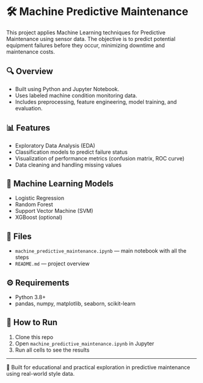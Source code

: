# 🛠️ Machine Predictive Maintenance

This project applies Machine Learning techniques for Predictive Maintenance using sensor data. The objective is to predict potential equipment failures before they occur, minimizing downtime and maintenance costs.

## 🔍 Overview
- Built using Python and Jupyter Notebook.
- Uses labeled machine condition monitoring data.
- Includes preprocessing, feature engineering, model training, and evaluation.

## 📊 Features
- Exploratory Data Analysis (EDA)
- Classification models to predict failure status
- Visualization of performance metrics (confusion matrix, ROC curve)
- Data cleaning and handling missing values

## 🧠 Machine Learning Models
- Logistic Regression
- Random Forest
- Support Vector Machine (SVM)
- XGBoost (optional)

## 📁 Files
- `machine_predictive_maintenance.ipynb` — main notebook with all the steps
- `README.md` — project overview

## ⚙️ Requirements
- Python 3.8+
- pandas, numpy, matplotlib, seaborn, scikit-learn

## 🚀 How to Run
1. Clone this repo
2. Open `machine_predictive_maintenance.ipynb` in Jupyter
3. Run all cells to see the results

---

🔧 Built for educational and practical exploration in predictive maintenance using real-world style data.

